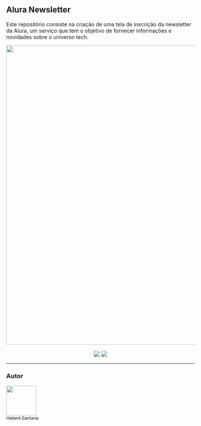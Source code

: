 ## Alura Newsletter

<p>Este repositório consiste na criação de uma tela de inscrição da newsletter da Alura, um serviço que tem o objetivo de fornecer informações e novidades sobre o universo tech.</p>

<div align='center'>
<img src='https://user-images.githubusercontent.com/76708357/162736350-2c71a443-f157-42ec-8e3f-bd62d2889b39.png' width=800>
 <br><br>
<img src="https://img.shields.io/badge/HTML5-E34F26?style=for-the-badge&logo=html5&logoColor=white">
<img src="https://img.shields.io/badge/Tailwind_CSS-38B2AC?style=for-the-badge&logo=tailwind-css&logoColor=white">
  
</div>


<hr>

### Autor
[<img src="https://avatars.githubusercontent.com/u/102166830?v=4" width=80><br><sub>Hebert Santana</sub>](https://github.com/hebert-santana)
